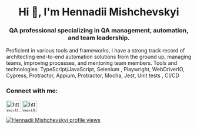 <h1 align="center">Hi 👋, I'm Hennadii Mishchevskyi</h1>
<h3 align="center">QA professional specializing in QA management, automation, and team leadership.</h3>

Proficient in various tools and frameworks, I have a strong track record of architecting end-to-end automation solutions from the ground up, managing teams, improving processes, and mentoring team members.
Tools and technologies: TypeScript/JavaScript, Selenium , Playwright, WebDriverIO, Cypress, Protractor, Appium, Protractor, Mocha, Jest, Unit tests , CI/CD

<h3 align="left">Connect with me:</h3>
<p align="left">
<a href="https://www.linkedin.com/in/gennadiimishchevskii/" target="blank"><img align="center" src="https://raw.githubusercontent.com/rahuldkjain/github-profile-readme-generator/master/src/images/icons/Social/linked-in-alt.svg" alt="https://www.linkedin.com/in/gennadiimishchevskii/" height="30" width="40" /></a>
<a href="https://linktr.ee/HennadiiMishchevskyi" target="blank"><img align="center" src="https://uxwing.com/wp-content/themes/uxwing/download/brands-and-social-media/linktree-logo-icon.png" alt="https://linktr.ee/HennadiiMishchevskyi" height="30" width="40" /></a>
</p>


[![Hennadii Mishchevskyi profile views](https://u8views.com/api/v1/github/profiles/7658266/views/day-week-month-total-count.svg)](https://u8views.com/github/Gennadiii)
